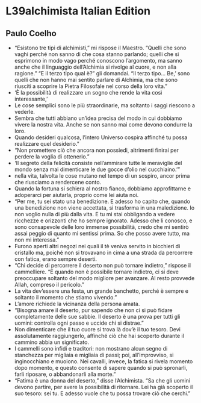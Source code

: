 # L39alchimista Italian Edition
## Paulo Coelho
- “Esistono tre tipi di alchimisti,” mi rispose il Maestro. “Quelli che sono vaghi perché non sanno di che cosa stanno parlando; quelli che si esprimono in modo vago perché conoscono l’argomento, ma sanno anche che il linguaggio dell’Alchimia si rivolge al cuore, e non alla ragione.” “E il terzo tipo qual è?” gli domandai. “Il terzo tipo... Be,’ sono quelli che non hanno mai sentito parlare di Alchimia, ma che sono riusciti a scoprire la Pietra Filosofale nel corso della loro vita.”
- ‘È la possibilità di realizzare un sogno che rende la vita così interessante,’
- Le cose semplici sono le più straordinarie, ma soltanto i saggi riescono a vederle.
- Sembra che tutti abbiano un’idea precisa del modo in cui dobbiamo vivere la nostra vita. Anche se non sanno mai come devono condurre la loro.
- Quando desideri qualcosa, l’intero Universo cospira affinché tu possa realizzare quel desiderio.”
- “Non promettere ciò che ancora non possiedi, altrimenti finirai per perdere la voglia di ottenerlo.”
- ‘Il segreto della felicità consiste nell’ammirare tutte le meraviglie del mondo senza mai dimenticare le due gocce d’olio nel cucchiaino.’”
- nella vita, talvolta le cose mutano nel tempo di un sospiro, ancor prima che riusciamo a rendercene conto.
- Quando la fortuna si schiera al nostro fianco, dobbiamo approfittarne e adoperarci per aiutarla, proprio come lei aiuta noi.
- “Per me, tu sei stato una benedizione. E adesso ho capito che, quando una benedizione non viene accettata, si trasforma in una maledizione. Io non voglio nulla di più dalla vita. E tu mi stai obbligando a vedere ricchezze e orizzonti che ho sempre ignorato. Adesso che li conosco, e sono consapevole delle loro immense possibilità, credo che mi sentirò assai peggio di quanto mi sentissi prima. So che posso avere tutto, ma non mi interessa.”
- Furono aperti altri negozi nei quali il tè veniva servito in bicchieri di cristallo ma, poiché non si trovavano in cima a una strada da percorrere con fatica, erano sempre deserti.
- “Chi decide di percorrere il deserto non può tornare indietro,” rispose il cammelliere. “E quando non è possibile tornare indietro, ci si deve preoccupare soltanto del modo migliore per avanzare. Al resto provvede Allah, compreso il pericolo.”
- La vita dev’essere una festa, un grande banchetto, perché è sempre e soltanto il momento che stiamo vivendo.”
- L’amore richiede la vicinanza della persona amata.
- “Bisogna amare il deserto, pur sapendo che non ci si può fidare completamente delle sue sabbie. Il deserto è una prova per tutti gli uomini: controlla ogni passo e uccide chi si distrae.”
- Non dimenticare che il tuo cuore si trova là dov’è il tuo tesoro. Devi assolutamente raggiungerlo, affinché ciò che hai scoperto durante il cammino abbia un significato.
- I cammelli sono infidi e traditori: non mostrano alcun segno di stanchezza per migliaia e migliaia di passi; poi, all’improvviso, si inginocchiano e muoiono. Nei cavalli, invece, la fatica si rivela momento dopo momento, e questo consente di sapere quando si può spronarli, farli riposare, o abbandonarli alla morte.”
- “Fatima è una donna del deserto,” disse l’Alchimista. “Sa che gli uomini devono partire, per avere la possibilità di ritornare. Lei ha già scoperto il suo tesoro: sei tu. E adesso vuole che tu possa trovare ciò che cerchi.”
